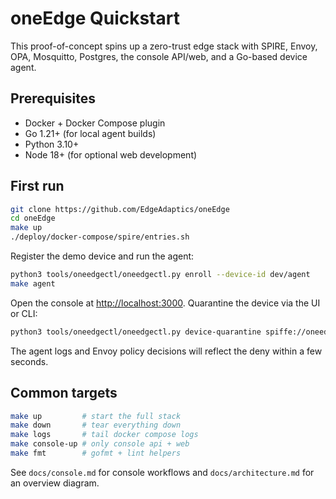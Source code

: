 # oneEdge Quickstart

This proof-of-concept spins up a zero-trust edge stack with SPIRE, Envoy, OPA, Mosquitto, Postgres, the console API/web, and a Go-based device agent.

## Prerequisites

- Docker + Docker Compose plugin
- Go 1.21+ (for local agent builds)
- Python 3.10+
- Node 18+ (for optional web development)

## First run

```bash
git clone https://github.com/EdgeAdaptics/oneEdge
cd oneEdge
make up
./deploy/docker-compose/spire/entries.sh
```

Register the demo device and run the agent:

```bash
python3 tools/oneedgectl/oneedgectl.py enroll --device-id dev/agent
make agent
```

Open the console at <http://localhost:3000>. Quarantine the device via the UI or CLI:

```bash
python3 tools/oneedgectl/oneedgectl.py device-quarantine spiffe://oneedge.local/device/dev/agent
```

The agent logs and Envoy policy decisions will reflect the deny within a few seconds.

## Common targets

```bash
make up         # start the full stack
make down       # tear everything down
make logs       # tail docker compose logs
make console-up # only console api + web
make fmt        # gofmt + lint helpers
```

See `docs/console.md` for console workflows and `docs/architecture.md` for an overview diagram.

